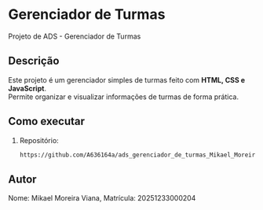 # Gerenciador de Turmas

Projeto de ADS - Gerenciador de Turmas

## Descrição
Este projeto é um gerenciador simples de turmas feito com **HTML, CSS e JavaScript**.  
Permite organizar e visualizar informações de turmas de forma prática.

## Como executar
1. Repositório:
   ```bash
   https://github.com/A636164a/ads_gerenciador_de_turmas_Mikael_Moreira_Viana.git

## Autor

Nome: Mikael Moreira Viana,
Matrícula: 20251233000204
